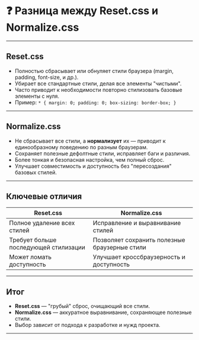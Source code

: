 # ❓ Разница между Reset.css и Normalize.css

---

## Reset.css

- Полностью сбрасывает или обнуляет стили браузера (margin, padding, font-size, и др.).
- Убирает все стандартные стили, делая все элементы "чистыми".
- Часто приводит к необходимости повторно стилизовать базовые элементы с нуля.
- Пример: `* { margin: 0; padding: 0; box-sizing: border-box; }`

---

## Normalize.css

- Не сбрасывает все стили, а **нормализует** их — приводит к единообразному поведению по разным браузерам.
- Сохраняет полезные дефолтные стили, исправляет баги и различия.
- Более тонкая и безопасная настройка, чем полный сброс.
- Улучшает совместимость и доступность без "пересоздания" базовых стилей.

---

## Ключевые отличия

| Reset.css                       | Normalize.css                              |
|--------------------------------|-------------------------------------------|
| Полное удаление всех стилей    | Исправление и выравнивание стилей         |
| Требует больше последующей стилизации | Позволяет сохранить полезные браузерные стили |
| Может ломать доступность       | Улучшает кроссбраузерность и доступность  |

---

## Итог

- **Reset.css** — "грубый" сброс, очищающий все стили.
- **Normalize.css** — аккуратное выравнивание, сохраняющее полезные стили.
- Выбор зависит от подхода к разработке и нужд проекта.

---
